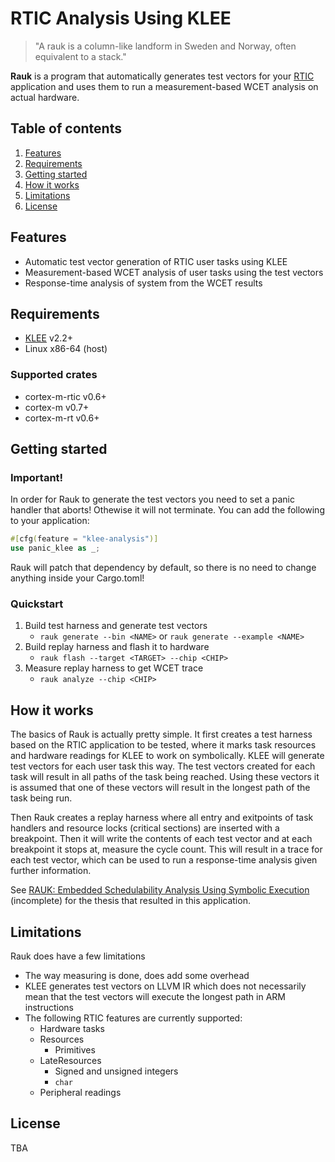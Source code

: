 # RTIC Analysis Using KLEE 
> "A rauk is a column-like landform in Sweden and Norway, often equivalent to a stack."

**Rauk** is a program that automatically generates test vectors for your [RTIC](https://rtic.rs) application and uses them to
run a measurement-based WCET analysis on actual hardware.

## Table of contents
1. [Features](#features)
2. [Requirements](#requirements)
3. [Getting started](#getting-started)
4. [How it works](#how-it-works)
5. [Limitations](#limitations)
6. [License](#license)

## Features
- Automatic test vector generation of RTIC user tasks using KLEE
- Measurement-based WCET analysis of user tasks using the test vectors
- Response-time analysis of system from the WCET results

## Requirements
* [KLEE](https://github.com/klee/klee) v2.2+
* Linux x86-64 (host)

### Supported crates
* cortex-m-rtic v0.6+
* cortex-m v0.7+
* cortex-m-rt v0.6+

## Getting started

### Important!
In order for Rauk to generate the test vectors you need to set a panic handler that aborts! Othewise it will not terminate. You can add the following
to your application:
```rust
#[cfg(feature = "klee-analysis")]
use panic_klee as _;
```
Rauk will patch that dependency by default, so there is no need to change anything inside your Cargo.toml!

### Quickstart

1. Build test harness and generate test vectors
    - `rauk generate --bin <NAME>` or `rauk generate --example <NAME>`
2. Build replay harness and flash it to hardware
    - `rauk flash --target <TARGET> --chip <CHIP>`
3. Measure replay harness to get WCET trace
    - `rauk analyze --chip <CHIP>`

## How it works
The basics of Rauk is actually pretty simple. It first creates a test harness based on the RTIC application to be tested, where it marks task resources and 
hardware readings for KLEE to work on symbolically. KLEE will generate test vectors for each user task this way. The test vectors created for each task will result in all paths of the task being reached. Using these vectors it is assumed that one of these vectors will result in the longest path of the task being run. 

Then Rauk creates a replay harness where all entry and exitpoints of task handlers and resource locks (critical sections) are inserted with a breakpoint. 
Then it will write the contents of each test vector and at each breakpoint it stops at, measure the cycle count. This will result in a trace for each test vector, which can be used to run a response-time analysis given further information.

See [RAUK: Embedded Schedulability Analysis Using Symbolic Execution](https://github.com/markhakansson/master-thesis) (incomplete) for the thesis that resulted in this application.

## Limitations
Rauk does have a few limitations
* The way measuring is done, does add some overhead
* KLEE generates test vectors on LLVM IR which does not necessarily mean that the test vectors will execute the longest path in ARM instructions
* The following RTIC features are currently supported:
    * Hardware tasks
    * Resources
       * Primitives
    * LateResources
        * Signed and unsigned integers
        * `char`
    * Peripheral readings

## License
TBA

